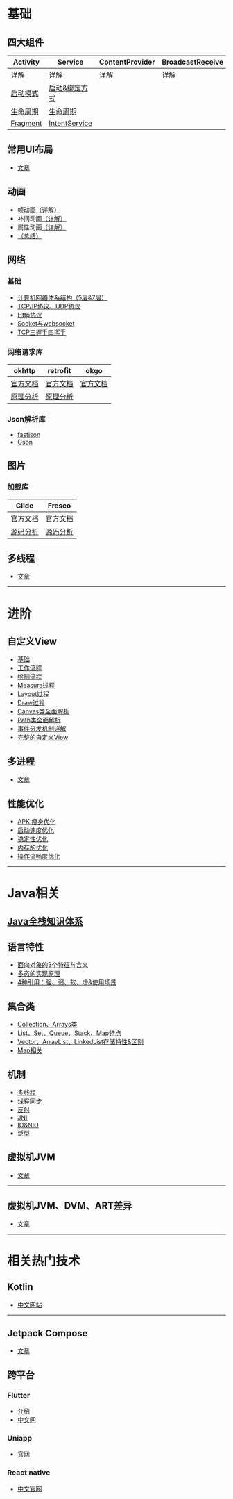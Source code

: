 # 基础

## 四大组件
| **Activity** | **Service**|**ContentProvider**|**BroadcastReceive**|
|-|-|-|-|
[详解](https://www.jianshu.com/p/1c7f851608b7)|[详解](https://juejin.cn/post/6844903471708127246)|[详解](https://www.jianshu.com/p/5e13d1fec9c9)|[详解](https://juejin.cn/post/6844903991369809933)
[启动模式](https://www.jianshu.com/p/a5e19b3d1398)|[启动&绑定方式](https://www.jianshu.com/p/4c798c91a613)
[生命周期](https://www.jianshu.com/p/fb44584daee3)|[生命周期](https://cloud.tencent.com/developer/article/1394219)
[Fragment](https://www.jianshu.com/p/9a83159b4d3c)|[IntentService](https://juejin.cn/post/6844904054854778894)

## 常用UI布局
- [文章](https://www.jianshu.com/p/95217ee0af0b)

## 动画
-  帧动画[（详解）](https://www.jianshu.com/p/5a46ceebe982)
-  补间动画[（详解）](https://www.jianshu.com/p/e1007d57c2dd)
-  属性动画[（详解）](https://www.jianshu.com/p/bef021875a61)
- [（总结）](https://www.jianshu.com/p/1aabbd498262)

## 网络
### 基础
- [计算机网络体系结构（5层&7层）](https://segmentfault.com/a/1190000039204681)
- [TCP/IP协议、UDP协议](https://blog.csdn.net/dmk17771552304/article/details/120328150)
- [Http协议](https://www.cnblogs.com/ranyonsue/p/5984001.html)
- [Socket与websocket](https://juejin.cn/post/6844903805797007374)
- [TCP三握手四挥手](https://juejin.cn/post/6844903958624878606)
### 网络请求库
okhttp|retrofit|okgo
-|-|-
[官方文档](https://square.github.io/okhttp/)|[官方文档](https://square.github.io/retrofit/)|[官方文档](https://github.com/jeasonlzy/okhttp-OkGo)
[原理分析](https://juejin.cn/post/7020027832977850381)|[原理分析](https://www.jianshu.com/p/9ad07dba8298)

### Json解析库
- [fastjson](https://github.com/alibaba/fastjson)
- [Gson](https://github.com/google/gson)

## 图片
### 加载库
Glide|Fresco
-|-
[官方文档](https://muyangmin.github.io/glide-docs-cn/)|[官方文档](https://github.com/facebook/fresco)
[源码分析](https://juejin.cn/post/6994669144490639368)|[源码分析](https://hningoba.github.io/2020/03/12/Android%20Fresco%E6%BA%90%E7%A0%81%E5%88%86%E6%9E%90/)

## 多线程
- [文章](https://juejin.cn/post/6970685925735006244)

---

# 进阶
## 自定义View
-  [基础](https://www.jianshu.com/p/146e5cec4863)
-  [工作流程](https://www.jianshu.com/p/e79a55c141d6)
-  [绘制流程](https://juejin.cn/post/6964964665772212255)
-  [Measure过程](https://www.jianshu.com/p/1dab927b2f36)
-  [Layout过程](https://www.jianshu.com/p/158736a2549d)
-  [Draw过程](https://www.jianshu.com/p/95afeb7c8335)
-  [Canvas类全面解析](https://www.jianshu.com/p/762b490403c3)
-  [Path类全面解析](https://www.jianshu.com/p/2c19abde958c)
-  [事件分发机制详解](https://www.jianshu.com/p/38015afcdb58)
-  [完整的自定义View](https://www.jianshu.com/p/e9d8420b1b9c)

## 多进程
- [文章](https://blog.csdn.net/u010844304/article/details/116789180)

## 性能优化
-   [APK 瘦身优化](https://juejin.cn/post/6950608825942868004#heading-1)
-   [启动速度优化](https://juejin.cn/post/6950608825942868004#heading-7)
-   [稳定性优化](https://juejin.cn/post/6950608825942868004#heading-12)
-   [内存的优化](https://juejin.cn/post/6950608825942868004#heading-18)
-   [操作流畅度优化](https://juejin.cn/post/6950608825942868004#heading-24)

---

# Java相关
## [Java全栈知识体系](https://pdai.tech/)
## 语言特性
- [面向对象的3个特征与含义](https://blog.51cto.com/u_15080030/4206285)
- [多态的实现原理](https://segmentfault.com/a/1190000021936858)
- [4种引用：强、弱、软、虚&使用场景](https://blog.csdn.net/l540675759/article/details/73733763)
## 集合类
- [Collection、Arrays类](https://blog.csdn.net/qq_42402854/article/details/99944385)
- [List、Set、Queue、Stack、Map特点](https://bluestragglers.com/java-ji-he-lei-zong-jie/#toc-head-2)
- [Vector、ArrayList、LinkedList存储特性&区别](https://blog.csdn.net/zhangqiluGrubby/article/details/72870493)
- [Map相关](https://blog.csdn.net/weixin_46140377/article/details/124032488)
## 机制
- [多线程](https://www.runoob.com/java/java-multithreading.html)
- [线程同步](https://www.cnblogs.com/xhjt/p/3897440.html)
- [反射](https://www.cnblogs.com/chanshuyi/p/head_first_of_reflection.html)
- [JNI](https://blog.csdn.net/createchance/article/details/53783490)
- [IO&NIO](https://blog.csdn.net/m0_37583655/article/details/125187201)
- [泛型](https://pdai.tech/md/java/basic/java-basic-x-generic.html)

## 虚拟机JVM
- [文章](https://blog.csdn.net/ZYJWR/article/details/121603325)

---
## 虚拟机JVM、DVM、ART差异
- [文章](https://www.jianshu.com/p/047d5b00ff7a)

---

# 相关热门技术
## Kotlin
- [中文网站](https://www.kotlincn.net/docs/reference/)

---
## Jetpack Compose
- [文章](https://www.jianshu.com/p/13599e91b6ef)

## 跨平台
### Flutter
- [介绍](https://www.jianshu.com/p/408d06f7298e)
- [中文网](https://flutterchina.club/)

### Uniapp
- [官网](https://zh.uniapp.dcloud.io/)

### React native
- [中文官网](https://reactnative.cn/)
